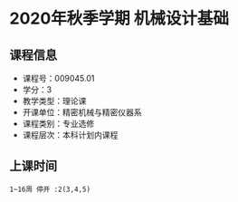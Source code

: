 # 2020年秋季学期 机械设计基础 






## 课程信息

- 课程号：009045.01
- 学分：3
- 教学类型：理论课
- 开课单位：精密机械与精密仪器系
- 课程类别：专业选修
- 课程层次：本科计划内课程

## 上课时间

```
1~16周 停开 :2(3,4,5)
```

